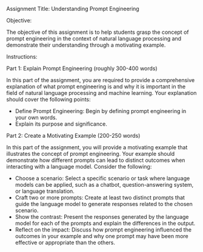 Assignment Title: Understanding Prompt Engineering

Objective:

The objective of this assignment is to help students grasp the concept of prompt engineering in the context of natural language processing and demonstrate their understanding through a motivating example.

Instructions:

Part 1: Explain Prompt Engineering (roughly 300-400 words)

In this part of the assignment, you are required to provide a comprehensive explanation of what prompt engineering is and why it is important in the field of natural language processing and machine learning. Your explanation should cover the following points:

- Define Prompt Engineering: Begin by defining prompt engineering in your own words. 
- Explain its purpose and significance.

Part 2: Create a Motivating Example (200-250 words)

In this part of the assignment, you will provide a motivating example that illustrates the concept of prompt engineering. Your example should demonstrate how different prompts can lead to distinct outcomes when interacting with a language model. Consider the following:

- Choose a scenario: Select a specific scenario or task where language models can be applied, such as a chatbot, question-answering system, or language translation.
- Craft two or more prompts: Create at least two distinct prompts that guide the language model to generate responses related to the chosen scenario.
- Show the contrast: Present the responses generated by the language model for each of the prompts and explain the differences in the output.
- Reflect on the impact: Discuss how prompt engineering influenced the outcomes in your example and why one prompt may have been more effective or appropriate than the others.
